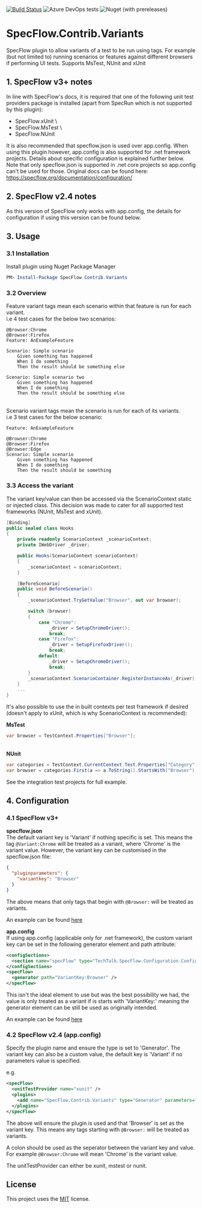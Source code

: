 [![Build Status](https://dev.azure.com/totaltestltd/Total%20Test/_apis/build/status/TotalTest.SpecFlow.Contrib.Variants?branchName=release)](https://dev.azure.com/totaltestltd/Total%20Test/_build/latest?definitionId=5&branchName=release)
![Azure DevOps tests](https://img.shields.io/azure-devops/tests/totaltestltd/Total%20Test/5)
![Nuget (with prereleases)](https://img.shields.io/nuget/vpre/specflow.contrib.variants)

# SpecFlow.Contrib.Variants
SpecFlow plugin to allow variants of a test to be run using tags.
For example (but not limited to) running scenarios or features against different browsers if performing UI tests.
Supports MsTest, NUnit and xUnit

## 1. SpecFlow v3+ notes
In line with SpecFlow's docs, it is required that one of the following unit test providers package is installed (apart from SpecRun which is not supported by this plugin):

- SpecFlow.xUnit
\
- SpecFlow.MsTest
\
- SpecFlow.NUnit

It is also recommended that specflow.json is used over app.config. When using this plugin however, app.config is also supported for .net framework projects. Details about specific configuration is explained further below.
\
Note that only specflow.json is supported in .net core projects so app.config can't be used for those. Original docs can be found here: 
https://specflow.org/documentation/configuration/

## 2. SpecFlow v2.4 notes
As this version of SpecFlow only works with app.config, the details for configuration if using this version can be found below.

## 3. Usage

### 3.1 Installation

Install plugin using Nuget Package Manager

```powershell
PM> Install-Package SpecFlow.Contrib.Variants
```

### 3.2 Overview
Feature variant tags mean each scenario within that feature is run for each variant.
\
i.e 4 test cases for the below two scenarios:
```gherkin
@Browser:Chrome
@Browser:Firefox
Feature: AnExampleFeature

Scenario: Simple scenario
	Given something has happened
	When I do something
	Then the result should be something else

Scenario: Simple scenario two
	Given something has happened
	When I do something
	Then the result should be something else
```
\
Scenario variant tags mean the scenario is run for each of its variants.
\
i.e 3 test cases for the below scenario:
```gherkin
Feature: AnExampleFeature

@Browser:Chrome
@Browser:Firefox
@Browser:Edge
Scenario: Simple scenario
	Given something has happened
	When I do something
	Then the result should be something
```

### 3.3 Access the variant
The variant key/value can then be accessed via the ScenarioContext static or injected class. This decision was made to cater for all supported test frameworks (NUnit, MsTest and xUnit).

```csharp
[Binding]
public sealed class Hooks
{
    private readonly ScenarioContext _scenarioContext;
    private IWebDriver _driver;

    public Hooks(ScenarioContext scenarioContext)
    {
        _scenarioContext = scenarioContext;
    }

    [BeforeScenario]
    public void BeforeScenario()
    {
        _scenarioContext.TryGetValue("Browser", out var browser);

        switch (browser)
        {
            case "Chrome":
                _driver = SetupChromeDriver();
                break;
            case "Firefox":
                _driver = SetupFirefoxDriver();
                break;
            default:
                _driver = SetupChromeDriver();
                break;
        }
        _scenarioContext.ScenarioContainer.RegisterInstanceAs(_driver);
    }
    ...
}
```

It's also possible to use the in built contexts per test framework if desired (doesn't apply to xUnit, which is why ScenarioContext is recommended):

__MsTest__
```csharp
var browser = TestContext.Properties["Browser"];
```
\
__NUnit__
```csharp
var categories = TestContext.CurrentContext.Test.Properties["Category"];
var browser = categories.First(a => a.ToString().StartsWith("Browser").ToString().Split(':')[1];
```

See the integration test projects for full example.

## 4. Configuration

### 4.1 SpecFlow v3+
__specflow.json__
\
The default variant key is 'Variant' if nothing specific is set. This means the tag `@Variant:Chrome` will be treated as a variant, where 'Chrome' is the variant value. However, the variant key can be customised in the specflow.json file:

```json
{
  "pluginparameters": {
    "variantkey": "Browser"
  }
}
```

The above means that only tags that begin with `@Browser:` will be treated as variants.

An example can be found [here](https://github.com/TotalTest/SpecFlow.Contrib.Variants/blob/master/tests/SpecFlow.Contrib.Variants.Core.MsTestProvider.IntegrationTests/specflow.json)

__app.config__
\
If using app.config (applicable only for .net framework), the custom variant key can be set in the following generator element and path attribute:

```XML
<configSections>
  <section name="specFlow" type="TechTalk.SpecFlow.Configuration.ConfigurationSectionHandler, TechTalk.SpecFlow" />
</configSections>
<specFlow>
  <generator path="VariantKey:Browser" />
</specFlow>
```
This isn't the ideal element to use but was the best possibility we had, the value is only treated as a variant if is starts with 'VariantKey:' meaning the generator element can be still be used as originally intended.

An example can be found [here](https://github.com/TotalTest/SpecFlow.Contrib.Variants/blob/master/tests/SpecFlow.Contrib.Variants.MsTestProvider.IntegrationTests/App.config)

### 4.2 SpecFlow v2.4 (app.config)
Specify the plugin name and ensure the type is set to 'Generator'. The variant key can also be a custom value, the default key is 'Variant' if no parameters value is specified.

e.g. 
```XML
<specFlow>
  <unitTestProvider name="xunit" />
  <plugins>
    <add name="SpecFlow.Contrib.Variants" type="Generator" parameters="Browser" />
  </plugins>
</specFlow>
 ```
The above will ensure the plugin is used and that 'Browser' is set as the variant key. This means any tags starting with `@Browser:` will be treated as variants. 

A colon should be used as the seperator between the variant key and value. For example `@Browser:Chrome` will mean 'Chrome' is the variant value.

The unitTestProvider can either be xunit, mstest or nunit.



## License
This project uses the [MIT](https://choosealicense.com/licenses/mit/) license.
